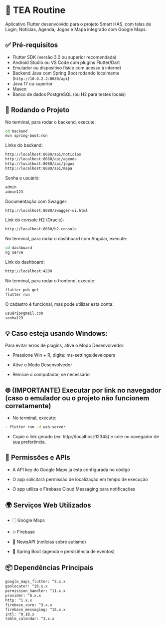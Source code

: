 # 📱 TEA Routine

Aplicativo Flutter desenvolvido para o projeto Smart HAS, com telas de Login, Notícias, Agenda, Jogos e Mapa integrado com Google Maps.

## ✅ Pré-requisitos

- Flutter SDK (versão 3.0 ou superior recomendada)
- Android Studio ou VS Code com plugins Flutter/Dart
- Emulador ou dispositivo físico com acesso à internet
- Backend Java com Spring Boot rodando localmente (`http://10.0.2.2:8080/api`)
- Java 17 ou superior
- Maven
- Banco de dados PostgreSQL (ou H2 para testes locais)

## 🚀 Rodando o Projeto

No terminal, para rodar o backend, execute:

```bash
cd backend
mvn spring-boot:run
```

Links do backend:

```bash
http://localhost:8080/api/noticias
http://localhost:8080/api/agenda
http://localhost:8080/api/jogos
http://localhost:8080/api/mapa
```

Senha e usuário:

```bash
admin
admin123
```

Documentação com Swagger:

```bash
http://localhost:8080/swagger-ui.html
```

Link do console H2 (Oracle):

```bash
http://localhost:8080/h2-console
```

No terminal, para rodar o dashboard com Angular, execute:

```bash
cd dashboard
ng serve
```

Link do dashboard:

```bash
http://localhost:4200
```

No terminal, para rodar o frontend, execute:

```bash
flutter pub get
flutter run
```

O cadastro é funcional, mas pode utilizar esta conta:

```bash
usuário@gmail.com
senha123
```

## 💡 Caso esteja usando Windows:

Para evitar erros de plugins, ative o Modo Desenvolvedor:

- Pressione Win + R, digite: ms-settings:developers

- Ative o Modo Desenvolvedor

- Reinicie o computador, se necessário

## 🌐 (IMPORTANTE) Executar por link no navegador (caso o emulador ou o projeto não funcionem corretamente)

- No terminal, execute:
  
```bash
- flutter run -d web-server
```

- Copie o link gerado (ex: http://localhost:12345) e cole no navegador de sua preferência.

## 🔐 Permissões e APIs

- A API key do Google Maps já está configurada no código

- O app solicitará permissão de localização em tempo de execução

- O app utiliza o Firebase Cloud Messaging para notificações

## 🌍 Serviços Web Utilizados

- 🗌 Google Maps

- 🔥 Firebase

- 📰 NewsAPI (notícias sobre autismo)

- 🧠 Spring Boot (agenda e persistência de eventos)

## 📦 Dependências Principais

```bash
google_maps_flutter: ^2.x.x
geolocator: ^10.x.x
permission_handler: ^11.x.x
provider: ^6.x.x
http: ^1.x.x
firebase_core: ^3.x.x
firebase_messaging: ^15.x.x
intl: ^0.18.x
table_calendar: ^3.x.x
```

